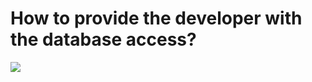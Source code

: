 <h1 id='h'>How to provide the developer with the database access?</h1>

![](https://mage2.pro/uploads/default/original/2X/c/c41eea98e8a46b9aa075c0aaf7fbf5552b31c14f.png)